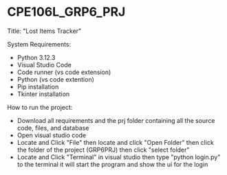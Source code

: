 # CPE106L_GRP6_PRJ
Title: "Lost Items Tracker"

System Requirements:
- Python 3.12.3
- Visual Studio Code
- Code runner (vs code extension)
- Python (vs code extention)
- Pip installation
- Tkinter installation

How to run the project:
- Download all requirements and the prj folder containing all the source code, files, and database
- Open visual studio code
- Locate and Click "File" then locate and click "Open Folder" then click the folder of the project (GRP6PRJ) then click "select folder"
- Locate and Click "Terminal" in visual studio then type "python login.py" to the terminal it will start the program and show the ui for the login 

